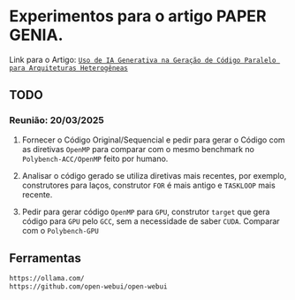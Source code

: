 # Experimentos para o artigo PAPER GENIA.

Link para o Artigo: [`Uso de IA Generativa na Geração de Código Paralelo para Arquiteturas Heterogêneas`](https://pt.overleaf.com/project/67dc14860cf4074a0dd5d508)

## TODO

### Reunião: 20/03/2025

1. Fornecer o Código Original/Sequencial e pedir para gerar o Código com as diretivas `OpenMP` para comparar com o mesmo benchmark no `Polybench-ACC/OpenMP` feito por humano.

2. Analisar o código gerado se utiliza diretivas mais recentes, por exemplo, construtores para laços, construtor `FOR` é mais antigo e `TASKLOOP` mais recente.

3. Pedir para gerar código `OpenMP` para `GPU`, construtor `target` que gera código para `GPU` pelo `GCC`, sem a necessidade de saber `CUDA`. Comparar com o `Polybench-GPU`



## Ferramentas

```bash
https://ollama.com/
https://github.com/open-webui/open-webui

```



